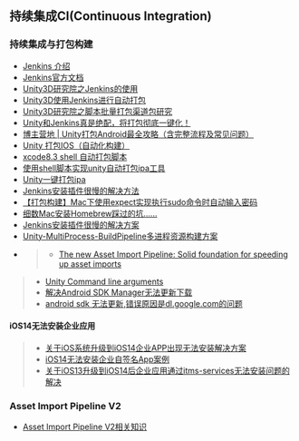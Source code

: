##  持续集成CI(Continuous Integration)  

### 持续集成与打包构建  
* [Jenkins 介绍](https://www.w3cschool.cn/jenkins/jenkins-5h3228n2.html)  
* [Jenkins官方文档](https://jenkins.io/doc/)  
* [Unity3D研究院之Jenkins的使用](http://www.xuanyusong.com/archives/3349)  
* [Unity3D使用Jenkins进行自动打包](https://www.aliyun.com/jiaocheng/794551.html)  
* [Unity3D研究院之脚本批量打包渠道包研究](http://www.xuanyusong.com/archives/2418?utm_source=tuicool&utm_medium=referral)  
* [Unity和Jenkins真是绝配，将打包彻底一键化！](https://www.cnblogs.com/wuzhang/p/20190512wuzhang.html)  
* [博主营地 | Unity打包Android最全攻略（含完整流程及常见问题）](https://mp.weixin.qq.com/s/bwPzIhKNqO8J2e2O6GppFA)  
* [Unity 打包IOS（自动化构建）](https://www.jianshu.com/p/84df84e88188)  
* [xcode8.3 shell 自动打包脚本](https://www.cnblogs.com/purple-sweet-pottoes/p/6947500.html)  
* [使用shell脚本实现unity自动打包ipa工具](https://blog.csdn.net/qq_14974975/article/details/83825522)  
* [Unity一键打包ipa](https://www.jianshu.com/p/69a45ea56edf)  
* [Jenkins安装插件很慢的解决方法](https://www.cnblogs.com/shiyixirui/p/12888322.html)  
* [【打包构建】Mac下使用expect实现执行sudo命令时自动输入密码](https://www.cnblogs.com/msxh/p/13567400.html)  
* [细数Mac安装Homebrew踩过的坑......](https://zhuanlan.zhihu.com/p/93092044)  
* [Jenkins安装插件很慢的解决方案](https://www.cnblogs.com/shiyixirui/p/12888322.html)  
* [Unity-MultiProcess-BuildPipeline多进程资源构建方案](https://github.com/jiangzhhhh/Unity-MultiProcess-BuildPipeline)  
* >* [The new Asset Import Pipeline: Solid foundation for speeding up asset imports](https://blogs.unity3d.com/cn/2019/10/31/the-new-asset-import-pipeline-solid-foundation-for-speeding-up-asset-imports/)  
>* [Unity Command line arguments](https://docs.unity3d.com/Manual/CommandLineArguments.html)  
>* [解决Android SDK Manager无法更新下载](https://www.cnblogs.com/hackpig/p/8502851.html)  
>* [android sdk 无法更新,错误原因是dl.google.com的问题](https://blog.csdn.net/rdp1305442102/article/details/105535324)  


#### iOS14无法安装企业应用  
>* [关于iOS系统升级到iOS14企业APP出现无法安装解决方案](https://www.freesion.com/article/75671343499/)  
>* [iOS14无法安装企业自签名App案例](https://zhuanlan.zhihu.com/p/268075229)  
>* [关于iOS13升级到iOS14后企业应用通过itms-services无法安装问题的解决](https://blog.csdn.net/fpf1228/article/details/109453580)  

### Asset Import Pipeline V2
* [Asset Import Pipeline V2相关知识](./AssetPiplineV2)  
